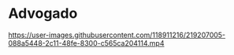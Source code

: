 # Advogado


https://user-images.githubusercontent.com/118911216/219207005-088a5448-2c11-48fe-8300-c565ca204114.mp4


